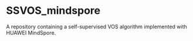 # SSVOS_mindspore
A repository containing a self-supervised VOS algorithm implemented with HUAWEI MindSpore.
